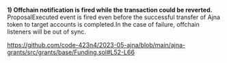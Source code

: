 **1) Offchain notification is fired while the transaction could be reverted.**
ProposalExecuted event is fired even before the successful transfer of Ajna token to target accounts is completed.In the case of failure, offchain listeners will be out of sync.

https://github.com/code-423n4/2023-05-ajna/blob/main/ajna-grants/src/grants/base/Funding.sol#L52-L66


